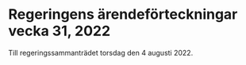 # Regeringens ärendeförteckningar vecka 31, 2022

Till regeringssammanträdet torsdag den 4 augusti 2022\.
